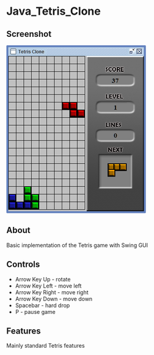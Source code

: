 Java_Tetris_Clone
=================

## Screenshot

  ![Screenshot](image/tetris.png)

## About

  Basic implementation of the Tetris game with Swing GUI

## Controls

  * Arrow Key Up    -  rotate
  * Arrow Key Left  -  move left
  * Arrow Key Right -  move right
  * Arrow Key Down  -  move down
  * Spacebar        -  hard drop
  * P               -  pause game

## Features

  Mainly standard Tetris features
